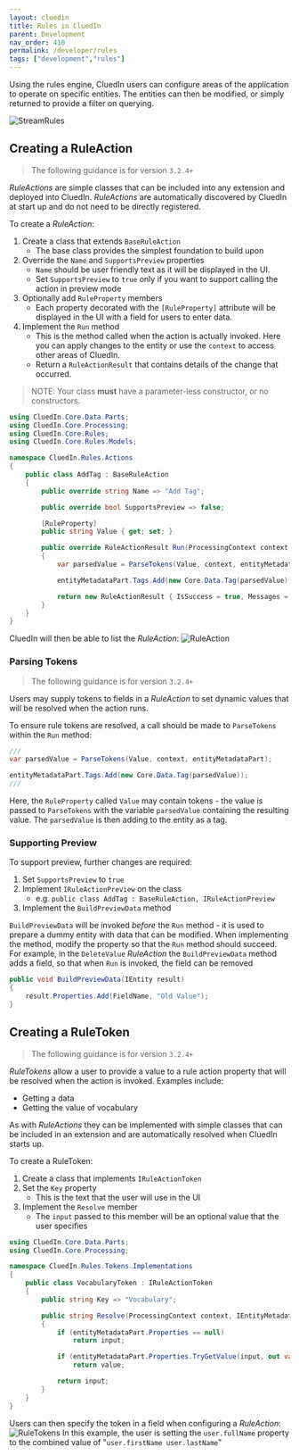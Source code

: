 ```yaml
---
layout: cluedin
title: Rules in CluedIn
parent: Development
nav_order: 410
permalink: /developer/rules
tags: ["development","rules"]
---
```


Using the rules engine, CluedIn users can configure areas of the application to operate on specific entities.
The entities can then be modified, or simply returned to provide a filter on querying.

![StreamRules](../assets/images/development/streamrules.png)

## Creating a RuleAction

> The following guidance is for version `3.2.4+`

_RuleActions_ are simple classes that can be included into any extension and deployed into CluedIn.
_RuleActions_ are automatically discovered by CluedIn at start up and do not
need to be directly registered.

To create a _RuleAction_:
1. Create a class that extends `BaseRuleAction`
    + The base class provides the simplest foundation to build upon
1. Override the `Name` and `SupportsPreview` properties
    + `Name` should be user friendly text as it will be displayed in the UI.
    + Set `SupportsPreview` to `true` only if you want to support calling the action in preview mode
1. Optionally add `RuleProperty` members
    + Each property decorated with the `[RuleProperty]` attribute will be displayed in the UI with a field for users to enter data.
1. Implement the `Run` method
    + This is the method called when the action is actually invoked. Here you can apply changes to the entity or use the `context` to access other areas of CluedIn.
    + Return a `RuleActionResult` that contains details of the change that occurred.

> NOTE: Your class **must** have a parameter-less constructor, or no constructors.

```c#
using CluedIn.Core.Data.Parts;
using CluedIn.Core.Processing;
using CluedIn.Core.Rules;
using CluedIn.Core.Rules.Models;

namespace CluedIn.Rules.Actions
{
    public class AddTag : BaseRuleAction
    {
        public override string Name => "Add Tag";

        public override bool SupportsPreview => false;

        [RuleProperty]
        public string Value { get; set; }

        public override RuleActionResult Run(ProcessingContext context, IEntityMetadataPart entityMetadataPart, bool isPreview)
        {
            var parsedValue = ParseTokens(Value, context, entityMetadataPart);

            entityMetadataPart.Tags.Add(new Core.Data.Tag(parsedValue));

            return new RuleActionResult { IsSuccess = true, Messages = new string[] { $"Added Tag {parsedValue}" } };
        }
    }
}
```

CluedIn will then be able to list the _RuleAction_:
![RuleAction](../assets/images/development/actionlist.png)


### Parsing Tokens
> The following guidance is for version `3.2.4+`

Users may supply tokens to fields in a _RuleAction_ to set dynamic values that will be resolved when the action runs.

To ensure rule tokens are resolved, a call should be made to `ParseTokens` within the `Run` method:
```c#
///
var parsedValue = ParseTokens(Value, context, entityMetadataPart);

entityMetadataPart.Tags.Add(new Core.Data.Tag(parsedValue));
///
```
Here, the `RuleProperty` called `Value` may contain tokens - the value is passed to `ParseTokens` with the variable `parsedValue` containing the resulting value.  The `parsedValue` is then adding to the entity as a tag.

### Supporting Preview
To support preview, further changes are required:
1. Set `SupportsPreview` to `true`
1. Implement `IRuleActionPreview` on the class
    + e.g. `public class AddTag : BaseRuleAction, IRuleActionPreview`
1. Implement the `BuildPreviewData` method

`BuildPreviewData` will be invoked _before_ the `Run` method - it is used to
prepare a dummy entity with data that can be modified.
When implementing the method, modify the property so that the `Run` method should succeed. For example, in the `DeleteValue` _RuleAction_ the `BuildPreviewData` method adds a field, so that when `Run` is invoked, the field can be removed
```c#
public void BuildPreviewData(IEntity result)
{
    result.Properties.Add(FieldName, "Old Value");
}
```

## Creating a RuleToken
> The following guidance is for version `3.2.4+`

_RuleTokens_ allow a user to provide a value to a rule action property that will be resolved when the action is invoked. Examples include:
+ Getting a data
+ Getting the value of vocabulary

As with _RuleActions_ they can be implemented with simple classes that can be included in an extension and are automatically resolved when CluedIn starts up.

To create a RuleToken:
1. Create a class that implements `IRuleActionToken`
1. Set the `Key` property
    + This is the text that the user will use in the UI
1. Implement the `Resolve` member
    + The `input` passed to this member will be an optional value that the user specifies

```c#
using CluedIn.Core.Data.Parts;
using CluedIn.Core.Processing;

namespace CluedIn.Rules.Tokens.Implementations
{
    public class VocabularyToken : IRuleActionToken
    {
        public string Key => "Vocabulary";

        public string Resolve(ProcessingContext context, IEntityMetadataPart entityMetadataPart, string input)
        {
            if (entityMetadataPart.Properties == null)
                return input;

            if (entityMetadataPart.Properties.TryGetValue(input, out var value))
                return value;

            return input;
        }
    }
}
```

Users can then specify the token in a field when configuring a _RuleAction_:
![RuleTokens](../assets/images/development/tokens.png)
In this example, the user is setting the `user.fullName` property to the combined value of "`user.firstName user.lastName`"